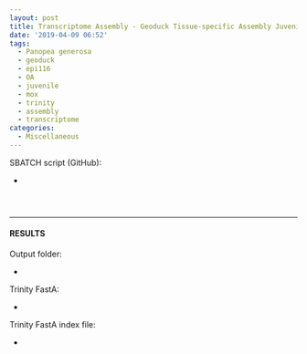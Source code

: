 ```yaml
---
layout: post
title: Transcriptome Assembly - Geoduck Tissue-specific Assembly Juvenile Super Low OA EPI116 with HiSeq and NovaSeq Data on Mox
date: '2019-04-09 06:52'
tags:
  - Panopea generosa
  - geoduck
  - epi116
  - OA
  - juvenile
  - mox
  - trinity
  - assembly
  - transcriptome
categories:
  - Miscellaneous
---
```

SBATCH script (GitHub):

- []()

<pre><code>

</code></pre>

---

#### RESULTS

Output folder:

- []()

Trinity FastA:

- []()

Trinity FastA index file:

- []()
